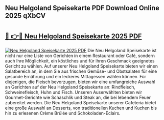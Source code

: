## Neu Helgoland Speisekarte PDF Download Online 2025 qXbCV

# <h2><a href="http://gcds4v.nevu.top/?p=Neu+Helgoland+Speisekarte">🔗 👉🔴 Neu Helgoland Speisekarte 2025 PDF</a></h2>

[![Neu Helgoland Speisekarte 2025 PDF](https://i.imgur.com/dBaPXMq.png)](http://gcds4v.nevu.top/?p=Neu+Helgoland+Speisekarte)
Die Neu Helgoland Speisekarte ist nicht nur eine Liste von Gerichten in einem Restaurant oder Café, sondern auch Ihre Möglichkeit, ein köstliches und für Ihren Geschmack geeignetes Gericht zu wählen. Auf unserer Neu Helgoland Speisekarte bieten wir einen Salatbereich an, in dem Sie aus frischen Gemüse- und Obstsalaten für eine gesunde Ernährung und ein leckeres Mittagessen wählen können. Für diejenigen, die Fleisch bevorzugen, bieten wir eine umfangreiche Auswahl an Gerichten auf der Neu Helgoland Speisekarte an: Rindfleisch, Schweinefleisch, Huhn und Fisch. Unseren Auserwählten bieten wir Gourmet-Gerichte wie Schaschlik und Steak an, die bei lebendem Feuer zubereitet werden. Die Neu Helgoland Speisekarte unserer Cafeteria bietet eine große Auswahl an Desserts, von traditionellen Kuchen und Kuchen bis hin zu erlesenen Crème Brûlée und Schokoladen-Eclairs.
